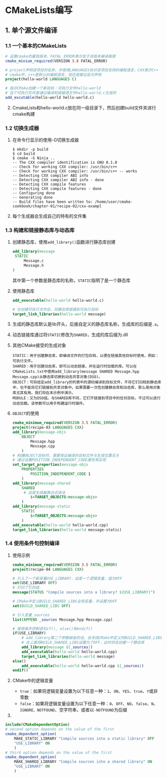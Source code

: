 # CMakeLists编写

## 1. 单个源文件编译

### 1.1 一个基本的CMakeLists

```cmake
# 设置cmake的最低版本，FATAL_ERROR表示低于该版本编译报错
cmake_minium_required(VERSION 3.8 FATAL_ERROR)

# project声明该项目的名称，并使用LANGUAGES标识该项目支持的编程语言，CXX表示C++
# cmake中，c++是默认的编程语言，但还是建议显示声明
project(hello-world LANGUAGES C)

# 指示CMake创建一个新目标：可执行文件hello-world
# 这个可执行文件是通过编译和链接源文件hello-world.c生成的
add_excutable(hello-world hello-world.c)
```

2. CmakeLists和hello-world.c放在同一级目录下，然后创建build文件夹进行cmake构建

### 1.2 切换生成器

1. 在命令行显示的使用-G切换生成器

   ```shell
   $ mkdir -p build
   $ cd build
   $ cmake -G Ninja ..
   -- The CXX compiler identification is GNU 8.1.0
   -- Check for working CXX compiler: /usr/bin/c++
   -- Check for working CXX compiler: /usr/bin/c++ -- works
   -- Detecting CXX compiler ABI info
   -- Detecting CXX compiler ABI info - done
   -- Detecting CXX compile features
   -- Detecting CXX compile features - done
   -- Configuring done
   -- Generating done
   -- Build files have been written to: /home/user/cmake-cookbook/chapter-01/recipe-02/cxx-exampl
   ```

2. 每个生成器会生成自己的特有的文件集

### 1.3 构建和链接静态库与动态库

1. 创建静态库，使用```add_library()```函数进行静态库创建

   ```cmake
   add_library(message
   	STATIC
   		Message.c
   		Message.h
   )
   ```

   其中第一个参数是静态库的名称，```STATIC```指明了是一个静态库

2. 使用静态库

   ```cmake
   add_executable(hello-world hello-world.c)
   
   # 在创建可执行文件后，将静态库链接到可执行目标
   target_link_libraries(hello-world message)
   ```

3. 生成的静态库默认是lib开头，后接自定义的静态库名称，生成库的后缀是```.a```。

4. 动态链接库通过将``STATIC``修改为``SHARED``，生成的库后缀为.dll

5. 其他CMake接受的生成对象

   ```
   STATIC：用于创建静态库，即编译文件的打包存档，以便在链接其他目标时使用，例如：可执行文件。
   SHARED：用于创建动态库，即可以动态链接，并在运行时加载的库。可以在CMakeLists.txt中使用add_library(message SHARED Message.hpp Message.cpp)从静态库切换到动态共享对象(DSO)。
   OBJECT：可将给定add_library的列表中的源码编译到目标文件，不将它们归档到静态库中，也不能将它们链接到共享对象中。如果需要一次性创建静态库和动态库，那么使用对象库尤其有用。我们将在本示例中演示。
   MODULE：又为DSO组。与SHARED库不同，它们不链接到项目中的任何目标，不过可以进行动态加载。该参数可以用于构建运行时插件。
   ```

6. ``OBJECT``的使用

   ```cmake
   cmake_minimum_required(VERSION 3.5 FATAL_ERROR)
   project(recipe-03 LANGUAGES CXX)
   add_library(message-objs
       OBJECT
           Message.hpp
           Message.cpp
       )
   # 构建OBJECT目标时，需要保证编译的目标文件与生成位置无关
   # 通过设置POSITION_INDEPENDENT_CODE属性来实现
   set_target_properties(message-objs
       PROPERTIES
           POSITION_INDEPENDENT_CODE 1
       )
   add_library(message-shared
       SHARED
       	# 这是生成器表达式语法
           $<TARGET_OBJECTS:message-objs> 
       )
   add_library(message-static
       STATIC
           $<TARGET_OBJECTS:message-objs>
       )
   add_executable(hello-world hello-world.cpp)
   target_link_libraries(hello-world message-static)
   ```

### 1.4 使用条件句控制编译

1. 使用示例

   ```cmake
   cmake_minimum_required(VERSION 3.5 FATAL_ERROR)
   project(recipe-04 LANGUAGES CXX)
   
   # 引入了一个新变量USE_LIBRARY，这是一个逻辑变量，值为OFF
   set(USE_LIBRARY OFF)
   # 打印了它的值
   message(STATUS "Compile sources into a library? ${USE_LIBRARY}")
   
   # CMake中定义BUILD_SHARED_LIBS全局变量，并设置为OFF
   set(BUILD_SHARED_LIBS OFF)
   
   # 引入变量_sources
   list(APPEND _sources Message.hpp Message.cpp)
   
   # 使用条件控制语句if(), else()和endif()
   if(USE_LIBRARY)
       # add_library第二个参数缺省的话，会寻找CMake中定义的BUILD_SHARED_LIBS变量值
       # 在上面将BUILD_SHARED_LIBS设置为了OFF，此时将会创建一个静态库
       add_library(message ${_sources})
       add_executable(hello-world hello-world.cpp)
       target_link_libraries(hello-world message)
   else()
       add_executable(hello-world hello-world.cpp ${_sources})
   endif()
   ```

2. CMake中的逻辑变量

   - `true`：如果将逻辑变量设置为以下任意一种：`1`、`ON`、`YES`、`true`、`Y`或非零数
   - `false`：如果将逻辑变量设置为以下任意一种：`0`、`OFF`、`NO`、`false`、`N`、`IGNORE、NOTFOUND`、空字符串，或者以`-NOTFOUND`为后缀

3. 

   ```cmake
   include(CMakeDependentOption)
   # second option depends on the value of the first
   cmake_dependent_option(
       MAKE_STATIC_LIBRARY "Compile sources into a static library" OFF
       "USE_LIBRARY" ON
       )
   # third option depends on the value of the first
   cmake_dependent_option(
       MAKE_SHARED_LIBRARY "Compile sources into a shared library" ON
       "USE_LIBRARY" ON
       )
   ```

   

